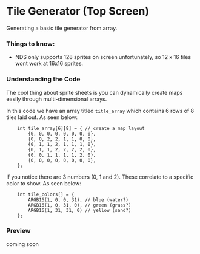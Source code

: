 # Tile Generator (Top Screen)

Generating a basic tile generator from array. 

### Things to know:
* NDS only supports 128 sprites on screen unfortunately, so 12 x 16 tiles wont work at 16x16 sprites.

### Understanding the Code

The cool thing about sprite sheets is you can dynamically create maps easily through multi-dimensional arrays. 

In this code we have an array titled `title_array` which contains 6 rows of 8 tiles laid out. As seen below:
````
	int tile_array[6][8] = { // create a map layout
		{0, 0, 0, 0, 0, 0, 0, 0},
		{0, 0, 2, 2, 1, 1, 0, 0},
		{0, 1, 1, 2, 1, 1, 1, 0},
		{0, 1, 1, 2, 2, 2, 2, 0},
		{0, 0, 1, 1, 1, 1, 2, 0},
		{0, 0, 0, 0, 0, 0, 0, 0},
	};
 ````
 
 If you notice there are 3 numbers (0, 1 and 2). These correlate to a specific color to show. As seen below:

````
	int tile_colors[] = {
		ARGB16(1, 0, 0, 31), // blue (water?)
		ARGB16(1, 0, 31, 0), // green (grass?)
		ARGB16(1, 31, 31, 0) // yellow (sand?)
	};
````

### Preview

coming soon
